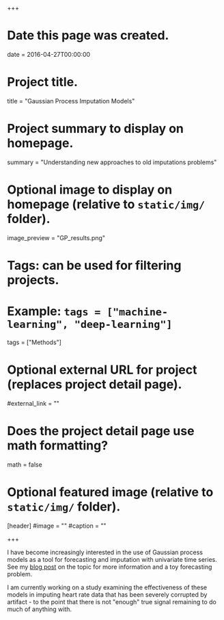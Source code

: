 +++
# Date this page was created.
date = 2016-04-27T00:00:00

# Project title.
title = "Gaussian Process Imputation Models"

# Project summary to display on homepage.
summary = "Understanding new approaches to old imputations problems"

# Optional image to display on homepage (relative to `static/img/` folder).
image_preview = "GP_results.png"

# Tags: can be used for filtering projects.
# Example: `tags = ["machine-learning", "deep-learning"]`
tags = ["Methods"]

# Optional external URL for project (replaces project detail page).
#external_link = ""

# Does the project detail page use math formatting?
math = false

# Optional featured image (relative to `static/img/` folder).
[header]
#image = ""
#caption = ""

+++

I have become increasingly interested in the use of Gaussian process models as a tool for forecasting and imputation with univariate time series. See my [blog post](https://mgb-research.netlify.com/post/gaussian-process-imputation-models/) on the topic for more information and a toy forecasting problem. 

I am currently working on a study examining the effectiveness of these models in imputing heart rate data that has been severely corrupted by artifact - to the point that there is not "enough" true signal remaining to do much of anything with. 
